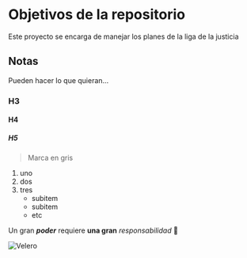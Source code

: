 # Objetivos de la repositorio

Este proyecto se encarga de manejar los planes de la liga de la justicia


## Notas
Pueden hacer lo que quieran...

### H3

#### H4

##### H5


> Marca en gris

1. uno
2. dos
3. tres
     * subitem
     * subitem
     * etc

Un gran ***poder*** requiere **una gran** *responsabilidad* 🥇

![Velero](https://s1.eestatic.com/2016/08/30/corazon/estilo/moda/moda_151746423_15087946_1706x960.jpg)
